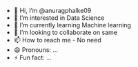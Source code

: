 - 👋 Hi, I’m @anuragphalke09
- 👀 I’m interested in Data Science
- 🌱 I’m currently learning Machine learning
- 💞️ I’m looking to collaborate on same 
- 📫 How to reach me - No need 
- 😄 Pronouns: ...
- ⚡ Fun fact: ...

<!---
anuragphalke09/anuragphalke09 is a ✨ special ✨ repository because its `README.md` (this file) appears on your GitHub profile.
You can click the Preview link to take a look at your changes.
--->
